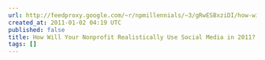 ```yaml
---
url: http://feedproxy.google.com/~r/npmillennials/~3/gRwESBxziDI/how-will-your-nonprofit-realistically.html
created_at: 2011-01-02 04:19 UTC
published: false
title: How Will Your Nonprofit Realistically Use Social Media in 2011?
tags: []
---
```



